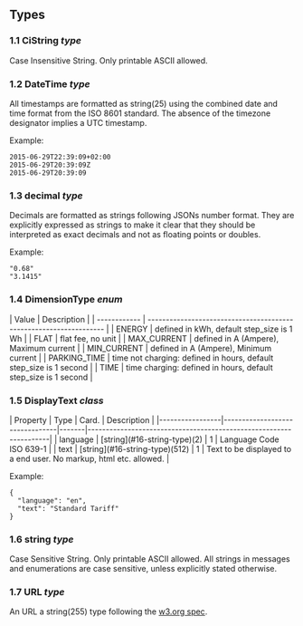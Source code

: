 ## Types

### 1.1 CiString *type*

Case Insensitive String. Only printable ASCII allowed.

### 1.2 DateTime *type*
 
All timestamps are formatted as string(25) using the combined date and time format from the ISO 8601 standard. The absence of the timezone designator implies a UTC timestamp.


Example:

    2015-06-29T22:39:09+02:00
    2015-06-29T20:39:09Z
    2015-06-29T20:39:09

    
### 1.3 decimal *type*

Decimals are formatted as strings following JSONs number format. They are explicitly expressed as strings to make it clear that they should be interpreted as exact decimals and not as floating points or doubles.

Example:

    "0.68"
    "3.1415"

    
### 1.4 DimensionType *enum*

<div><!-- ---------------------------------------------------------------------------- --></div>
| Value        | Description                                                        |
| ------------ | ------------------------------------------------------------------ |
| ENERGY       | defined in kWh, default step_size is 1 Wh                          |
| FLAT         | flat fee, no unit                                                  |
| MAX_CURRENT  | defined in A (Ampere), Maximum current                             |
| MIN_CURRENT  | defined in A (Ampere), Minimum current                             |
| PARKING_TIME | time not charging: defined in hours, default step_size is 1 second |
| TIME         | time charging: defined in hours, default step_size is 1 second     |
<div><!-- ---------------------------------------------------------------------------- --></div>


### 1.5 DisplayText *class*

<div><!-- ---------------------------------------------------------------------------- --></div>
| Property        | Type                           | Card. | Description                                                       |
|-----------------|--------------------------------|-------|-------------------------------------------------------------------|
| language        | [string](#16-string-type)(2)   | 1     | Language Code ISO 639-1                                           |
| text            | [string](#16-string-type)(512) | 1     | Text to be displayed to a end user. No markup, html etc. allowed. |
<div><!-- ---------------------------------------------------------------------------- --></div>

Example:
 
    {
      "language": "en",
      "text": "Standard Tariff"
    }


### 1.6 string *type*

Case Sensitive String. Only printable ASCII allowed. All strings in
messages and enumerations are case sensitive, unless explicitly stated
otherwise.
    

### 1.7 URL *type*

An URL a string(255) type following the [w3.org spec](http://www.w3.org/Addressing/URL/uri-spec.html).

